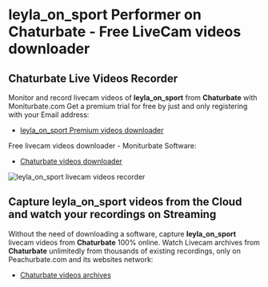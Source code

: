 # leyla_on_sport Performer on Chaturbate - Free LiveCam videos downloader

## Chaturbate Live Videos Recorder

Monitor and record livecam videos of **leyla_on_sport** from **Chaturbate** with Moniturbate.com
Get a premium trial for free by just and only registering with your Email address:
* [leyla_on_sport Premium videos downloader](https://moniturbate.com/request-demo-licence-key.html)

Free livecam videos downloader - Moniturbate Software:
* [Chaturbate videos downloader](https://moniturbate.com/moniturbate-download-software.html)

![leyla_on_sport livecam videos recorder](https://peachurnet.com/templates/moniturbate-software.png)


## Capture leyla_on_sport videos from the Cloud and watch your recordings on Streaming

Without the need of downloading a software, capture **leyla_on_sport** livecam videos from **Chaturbate** 100% online.
Watch Livecam archives from **Chaturbate** unlimitedly from thousands of existing recordings, only on Peachurbate.com and its websites network:
* [Chaturbate videos archives](https://peachurnet.com/)